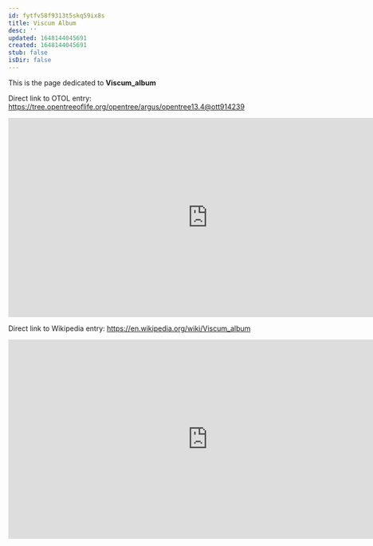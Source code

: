 ```yaml
---
id: fytfv58f9313t5skq59ix8s
title: Viscum Album
desc: ''
updated: 1648144045691
created: 1648144045691
stub: false
isDir: false
---
```

This is the page dedicated to **Viscum_album**


Direct link to OTOL entry: https://tree.opentreeoflife.org/opentree/argus/opentree13.4@ott914239



<html>
    <body>
    <iframe src="https://tree.opentreeoflife.org/opentree/argus/opentree13.4@ott914239"
    width="800" height="400" frameborder="0" allowfullscreen> </iframe>
    </body>
</html>
    


Direct link to Wikipedia entry: https://en.wikipedia.org/wiki/Viscum_album



<html>
    <body>
    <iframe src="https://en.wikipedia.org/wiki/Viscum_album"
    width="800" height="400" frameborder="0" allowfullscreen> </iframe>
    </body>
</html>
    
